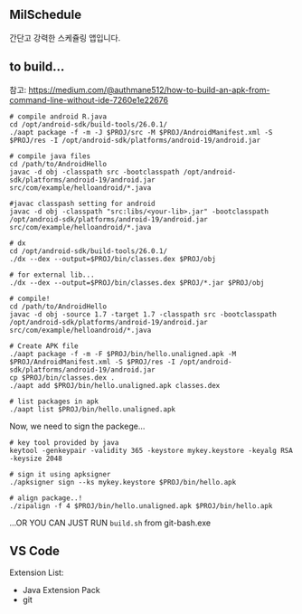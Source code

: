 
## MilSchedule

간단고 강력한 스케쥴링 앱입니다.

## to build...

참고: https://medium.com/@authmane512/how-to-build-an-apk-from-command-line-without-ide-7260e1e22676

```
# compile android R.java
cd /opt/android-sdk/build-tools/26.0.1/
./aapt package -f -m -J $PROJ/src -M $PROJ/AndroidManifest.xml -S $PROJ/res -I /opt/android-sdk/platforms/android-19/android.jar
```

```
# compile java files
cd /path/to/AndroidHello
javac -d obj -classpath src -bootclasspath /opt/android-sdk/platforms/android-19/android.jar src/com/example/helloandroid/*.java
```

```
#javac classpash setting for android
javac -d obj -classpath "src:libs/<your-lib>.jar" -bootclasspath /opt/android-sdk/platforms/android-19/android.jar src/com/example/helloandroid/*.java
```

```
# dx
cd /opt/android-sdk/build-tools/26.0.1/
./dx --dex --output=$PROJ/bin/classes.dex $PROJ/obj

# for external lib...
./dx --dex --output=$PROJ/bin/classes.dex $PROJ/*.jar $PROJ/obj
```

```
# compile!
cd /path/to/AndroidHello
javac -d obj -source 1.7 -target 1.7 -classpath src -bootclasspath /opt/android-sdk/platforms/android-19/android.jar src/com/example/helloandroid/*.java
```

```
# Create APK file
./aapt package -f -m -F $PROJ/bin/hello.unaligned.apk -M $PROJ/AndroidManifest.xml -S $PROJ/res -I /opt/android-sdk/platforms/android-19/android.jar
cp $PROJ/bin/classes.dex .
./aapt add $PROJ/bin/hello.unaligned.apk classes.dex
```

```
# list packages in apk
./aapt list $PROJ/bin/hello.unaligned.apk
```

Now, we need to sign the packege...

```
# key tool provided by java
keytool -genkeypair -validity 365 -keystore mykey.keystore -keyalg RSA -keysize 2048
```

```
# sign it using apksigner
./apksigner sign --ks mykey.keystore $PROJ/bin/hello.apk
```

```
# align package..!
./zipalign -f 4 $PROJ/bin/hello.unaligned.apk $PROJ/bin/hello.apk
```


...OR YOU CAN JUST RUN `build.sh` from git-bash.exe


## VS Code
Extension List:
 * Java Extension Pack
 * git